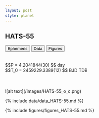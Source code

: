 ```yaml
---
layout: post
style: planet
---
```

<script src="../js/planets.js"></script>

## HATS-55

<!-- Tab links -->
<div class="tab">
<button class="tablinks" onclick="openCity(event, 'Ephemeris')">Ephemeris</button>
<button class="tablinks" onclick="openCity(event, 'Data')">Data</button>
<button class="tablinks" onclick="openCity(event, 'Figures')">Figures</button>
</div>

<!-- Tab content -->
<div id="Ephemeris" class="tabcontent" markdown="1">
<br/><br/>
$$P = 4.2041844(30) $$ day <br/>
$$T_0 = 2459229.3389(12) $$ BJD TDB
<br/><br/>
<br/><br/>
![alt text](/images/HATS-55_o_c.png)
</div>


<div id="Data" class="tabcontent" markdown="1">

{% include data/data_HATS-55.md %}

</div>

<div id="Figures" class="tabcontent" markdown="1">
{% include figures/figures_HATS-55.md %}
</div>


<script src="../js/tabs.js"></script>


